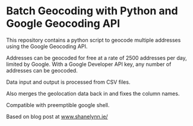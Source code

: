 # Batch Geocoding with Python and Google Geocoding API

This repository contains a python script to geocode multiple addresses using the Google Geocoding API.

Addresses can be geocoded for free at a rate of 2500 addresses per day, limited by Google. With a Google Developer API key, any number of addresses can be geocoded.

Data input and output is processed from CSV files.

Also merges the geolocation data back in and fixes the column names.

Compatible with preemptible google shell.
    
Based on blog post at www.shanelynn.ie/
